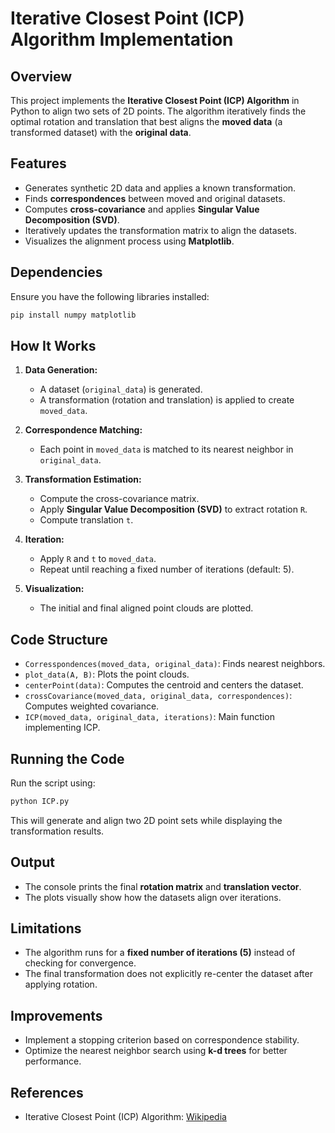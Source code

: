 # Iterative Closest Point (ICP) Algorithm Implementation

## Overview
This project implements the **Iterative Closest Point (ICP) Algorithm** in Python to align two sets of 2D points. The algorithm iteratively finds the optimal rotation and translation that best aligns the **moved data** (a transformed dataset) with the **original data**.

## Features
- Generates synthetic 2D data and applies a known transformation.
- Finds **correspondences** between moved and original datasets.
- Computes **cross-covariance** and applies **Singular Value Decomposition (SVD)**.
- Iteratively updates the transformation matrix to align the datasets.
- Visualizes the alignment process using **Matplotlib**.

## Dependencies
Ensure you have the following libraries installed:
```bash
pip install numpy matplotlib
```

## How It Works
1. **Data Generation:**
   - A dataset (`original_data`) is generated.
   - A transformation (rotation and translation) is applied to create `moved_data`.
   
2. **Correspondence Matching:**
   - Each point in `moved_data` is matched to its nearest neighbor in `original_data`.
   
3. **Transformation Estimation:**
   - Compute the cross-covariance matrix.
   - Apply **Singular Value Decomposition (SVD)** to extract rotation `R`.
   - Compute translation `t`.
   
4. **Iteration:**
   - Apply `R` and `t` to `moved_data`.
   - Repeat until reaching a fixed number of iterations (default: 5).
   
5. **Visualization:**
   - The initial and final aligned point clouds are plotted.
   
## Code Structure
- `Corresspondences(moved_data, original_data)`: Finds nearest neighbors.
- `plot_data(A, B)`: Plots the point clouds.
- `centerPoint(data)`: Computes the centroid and centers the dataset.
- `crossCovariance(moved_data, original_data, correspondences)`: Computes weighted covariance.
- `ICP(moved_data, original_data, iterations)`: Main function implementing ICP.

## Running the Code
Run the script using:
```bash
python ICP.py
```
This will generate and align two 2D point sets while displaying the transformation results.

## Output
- The console prints the final **rotation matrix** and **translation vector**.
- The plots visually show how the datasets align over iterations.

## Limitations
- The algorithm runs for a **fixed number of iterations (5)** instead of checking for convergence.
- The final transformation does not explicitly re-center the dataset after applying rotation.

## Improvements
- Implement a stopping criterion based on correspondence stability.
- Optimize the nearest neighbor search using **k-d trees** for better performance.

## References
- Iterative Closest Point (ICP) Algorithm: [Wikipedia](https://en.wikipedia.org/wiki/Iterative_closest_point)

